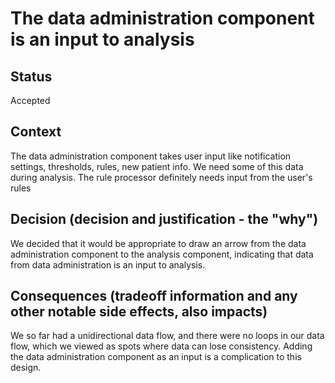 # The data administration component is an input to analysis

## Status

Accepted

## Context

The data administration component takes user input like notification settings, thresholds, rules, new patient info. We need some of this data
during analysis. The rule processor definitely needs input from the user's rules

## Decision (decision and justification - the "why")

We decided that it would be appropriate to draw an arrow from the data administration component to the analysis component, indicating that 
data from data administration is an input to analysis.

## Consequences (tradeoff information and any other notable side effects, also impacts)
We so far had a unidirectional data flow, and there were no loops in our data flow, which we viewed as spots where data can lose consistency.
Adding the data administration component as an input is a complication to this design.

